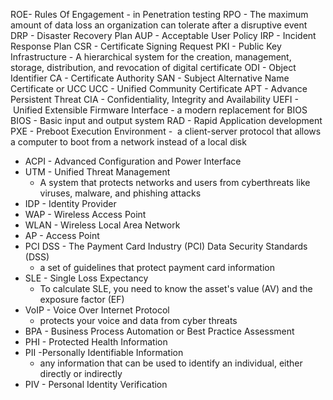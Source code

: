 ROE- Rules Of Engagement - in Penetration testing
RPO - The maximum amount of data loss an organization can tolerate after a disruptive event
DRP - Disaster Recovery Plan
AUP - Acceptable User Policy
IRP - Incident Response Plan
CSR - Certificate Signing Request
PKI - Public Key Infrastructure
	- A hierarchical system for the creation, management, storage, distribution, and revocation of digital certificate
ODI - Object Identifier
CA - Certificate Authority
SAN - Subject Alternative Name Certificate or UCC 
UCC - Unified Community Certificate
APT - Advance Persistent Threat
CIA - Confidentiality, Integrity and Availability 
UEFI -  Unified Extensible Firmware Interface
	- a modern replacement for BIOS
BIOS - Basic input and output system
RAD - Rapid Application development
PXE - Preboot Execution Environment
	-  a client-server protocol that allows a computer to boot from a network instead of a local disk
- ACPI - Advanced Configuration and Power Interface
- UTM - Unified Threat Management
	- A system that protects networks and users from cyberthreats like viruses, malware, and phishing attacks
- IDP - Identity Provider
- WAP - Wireless Access Point
- WLAN - Wireless Local Area Network
- AP - Access Point
- PCI DSS - The Payment Card Industry (PCI) Data Security Standards (DSS) 
	- a set of guidelines that protect payment card information
- SLE - Single Loss Expectancy
	- To calculate SLE, you need to know the asset's value (AV) and the exposure factor (EF)
- VoIP - Voice Over Internet Protocol
	- protects your voice and data from cyber threats
- BPA - Business Process Automation or Best Practice Assessment
- PHI - Protected Health Information
- PII -Personally Identifiable Information
	- any information that can be used to identify an individual, either directly or indirectly
- PIV - Personal Identity Verification